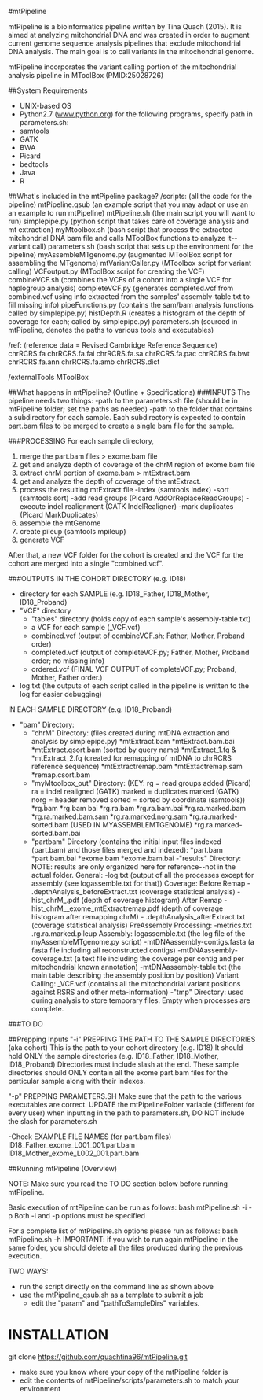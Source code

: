 #mtPipeline

mtPipeline is a bioinformatics pipeline written by Tina Quach (2015). 
It is aimed at analyzing mitchondrial DNA and was created in order to augment 
current genome sequence analysis pipelines that exclude mitochondrial DNA analysis. 
The main goal is to call variants in the mitochondrial genome. 

mtPipeline incorporates the variant calling portion of 
the mitochondrial analysis pipeline in MToolBox (PMID:25028726)

##System Requirements
- UNIX-based OS
- Python2.7 (www.python.org)
for the following programs, specify path in parameters.sh:
- samtools
- GATK
- BWA
- Picard 
- bedtools
- Java
- R


##What's included in the mtPipeline package?
/scripts:               (all the code for the pipeline)
mtPipeline.qsub     	(an example script that you may adapt or use an an example to run mtPipeline)
mtPipeline.sh       	(the main script you will want to run)
simplepipe.py       	(python script that takes care of coverage analysis and mt extraction)
myMtoolbox.sh       	(bash script that process the extracted mitchondrial DNA bam file and calls MToolBox functions to analyze it--variant call)
parameters.sh       	(bash script that sets up the environment for the pipeline) 
myAssembleMTgenome.py   (augmented MToolBox script for assembling the MTgenome)
mtVariantCaller.py  	(MToolbox script for variant calling)
VCFoutput.py 			(MToolBox script for creating the VCF)
combineVCF.sh 			(combines the VCFs of a cohort into a single VCF for haplogroup analysis)
completeVCF.py   		(generates completed.vcf from combined.vcf using info extracted from the samples' assembly-table.txt to fill missing info)
pipeFunctions.py 		(contains the sam/bam analysis functions called by simplepipe.py)
histDepth.R 			(creates a histogram of the depth of coverage for each; called by simplepipe.py)
parameters.sh 			(sourced in mtPipeline, denotes the paths to various tools and executables)


/ref:					(reference data = Revised Cambridge Reference Sequence)
chrRCRS.fa
chrRCRS.fa.fai
chrRCRS.fa.sa
chrRCRS.fa.pac
chrRCRS.fa.bwt
chrRCRS.fa.ann
chrRCRS.fa.amb
chrRCRS.dict

/externalTools
MToolBox 				


##What happens in mtPipeline? (Outline + Specifications)
###INPUTS
The pipeline needs two things: 
-path to the parameters.sh file (should be in mtPipeline folder; set the paths as needed)
-path to the folder that contains a subdirectory for each sample. 
Each  subdirectory is expected to contain part.bam files to be merged to create a single bam file for the sample.

###PROCESSING
For each sample directory, 
1) merge the part.bam files > exome.bam file
2) get and analyze depth of coverage of the chrM region of exome.bam file
3) extract chrM portion of exome.bam > mtExtract.bam
4) get and analyze the depth of coverage of the mtExtract.
5) process the resulting mtExtract file 
	-index (samtools index)
	-sort (samtools sort)
	-add read groups (Picard AddOrReplaceReadGroups)
	-execute indel realignment (GATK IndelRealigner)
	-mark duplicates (Picard MarkDuplicates)
6) assemble the mtGenome 
7) create pileup (samtools mpileup)
8) generate VCF 

After that, a new VCF folder for the cohort is created and the VCF for the cohort are merged into a single "combined.vcf".

###OUTPUTS
IN THE COHORT DIRECTORY (e.g. ID18)
- directory for each SAMPLE (e.g. ID18_Father, ID18_Mother, ID18_Proband)
- "VCF" directory 
	- "tables" directory (holds copy of each sample's assembly-table.txt)
	- a VCF for each sample (<sampleName>_VCF.vcf)
	- combined.vcf (output of combineVCF.sh; Father, Mother, Proband order)
	- completed.vcf (output of completeVCF.py; Father, Mother, Proband order; no missing info)
	- ordered.vcf (FINAL VCF OUTPUT of completeVCF.py; Proband, Mother, Father order.)
- log.txt (the outputs of each script called in the pipeline is written to the log for easier debugging)

IN EACH SAMPLE DIRECTORY (e.g. ID18_Proband)
- "bam" Directory:
	- "chrM" Directory: (files created during mtDNA extraction and analysis by simplepipe.py)
		*mtExtract.bam
		*mtExtract.bam.bai
		*mtExtract.qsort.bam (sorted by query name)
		*mtExtract_1.fq & *mtExtract_2.fq (created for remapping of mtDNA to chrRCRS reference sequence)
		*mtExtractremap.bam
		*mtExtactremap.sam
		*remap.csort.bam
	- "myMtoolbox_out" Directory:
		(KEY: 
			rg = read groups added (Picard)
			ra = indel realigned (GATK)
			marked = duplicates marked (GATK)
			norg = header removed
			sorted = sorted by coordinate (samtools))
		*rg.bam 
		*rg.bam bai
		*rg.ra.bam
		*rg.ra.bam.bai
		*rg.ra.marked.bam
		*rg.ra.marked.bam.sam
		*rg.ra.marked.norg.sam
		*rg.ra.marked-sorted.bam (USED IN MYASSEMBLEMTGENOME)
		*rg.ra.marked-sorted.bam.bai		
	- "partbam" Directory (contains the initial input files indexed (part.bam) and those files merged and indexed):
		 *part.bam
		 *part.bam.bai
		 *exome.bam
		 *exome.bam.bai
-"results" Directory: 
NOTE: results are only organized here for reference--not in the actual folder.
	General:
		-log.txt (output of all the processes except for assembly (see logassemble.txt for that))
	Coverage:
		Before Remap
			- <sampleName>.depthAnalysis_beforeExtract.txt (coverage statistical analysis)
			- hist_chrM_<samplName>.pdf  (depth of coverage histogram)
		After Remap
			- hist_chrM_<sampleName>_exome_mtExtractremap.pdf (depth of coverage histogram after remapping chrM)
			- <sampleName>.depthAnalysis_afterExtract.txt (coverage statistical analysis)
	PreAssembly Processing:
		<sampleName>-metrics.txt
		<sampleName>.rg.ra.marked.pileup
	Assembly:
		logassemble.txt (the log file of the myAssembleMTgenome.py script)
		<sampleName>-mtDNAassembly-contigs.fasta (a fasta file including all reconstructed contigs)
		<sampleName>-mtDNAassembly-coverage.txt (a text file including the coverage per contig and per mitochondrial known annotation)
		<sampleName>-mtDNAassembly-table.txt (the main table describing the assembly position by position)
	Variant Calling:
		<sampleName>_VCF.vcf (contains all the mitochondrial variant positions against RSRS and other meta-information)
-"tmp" Directory: used during analysis to store temporary files. Empty when processes are complete.

###TO DO

##Prepping Inputs
"-i" PREPPING THE PATH TO THE SAMPLE DIRECTORIES (aka cohort)
	This is the path to your cohort directory (e.g. ID18)
	It should hold ONLY the sample directories (e.g. ID18_Father, ID18_Mother, ID18_Proband)
	Directories must include slash at the end.
	These sample directories should ONLY contain  all the exome part.bam files for the particular sample along with their indexes.

"-p" PREPPING PARAMETERS.SH
	Make sure that the path to the various executables are correct.
	UPDATE the mtPipelineFolder variable (different for every user)
 	when inputting in the path to parameters.sh, DO NOT include the slash for parameters.sh

-Check EXAMPLE FILE NAMES (for part.bam files)
	ID18_Father_exome_L001_001.part.bam
	ID18_Mother_exome_L002_001.part.bam



##Running mtPipeline (Overview)

NOTE: Make sure you read the TO DO section below before running mtPipeline.

Basic execution of mtPipeline can be run as follows:
	bash mtPipeline.sh -i <pathToSampleDirs> -p <pathToParametersFile>
Both -i and -p options must be specified

For a complete list of mtPipeline.sh options please run as follows:
	bash mtPipeline.sh -h
IMPORTANT: if you wish to run again mtPipeline in the same folder, you should delete all the files produced during the previous execution.

TWO WAYS: 
- run the script directly on the command line as shown above 
- use the mtPipeline_qsub.sh as a template to submit a job
	- edit the "param" and "pathToSampleDirs" variables. 


# INSTALLATION

git clone https://github.com/quachtina96/mtPipeline.git
- make sure you know where your copy of the mtPipeline folder is
- edit the contents of mtPipeline/scripts/parameters.sh to match your environment


